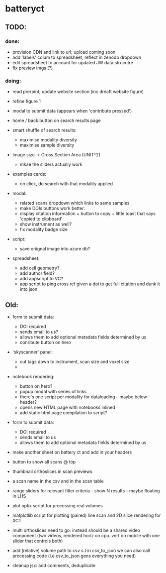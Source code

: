 # batteryct

## TODO:

### done:

- provision CDN and link to url; upload coming soon
- add 'labels' colum to spreadsheet, reflect in zenodo dropdown
- edit spreadsheet to account for updated JW data strucutre
- fix preview imgs (?)

### doing:

- read prerpint; update website section (inc dreaft website figure)
- refine figure 1

- modal to submit data (appears when 'contribute pressed')
- home / back button on search results page
- smart shuffle of search results:

  - maximise modality diversity
  - maximise sample diversity

- Image size -> Cross Section Area (UNIT^2)

  - mkae the sliders actually work

- examples cards:

  - on click, do search with that modality applied

- modal:
  - related scans dropdown which links to same samples
  - make DOIs buttons work better:
  - display citation information + button to copy + little toast that says 'copied to clipboard'
  - show instrument as well?
  - fix modality badge size
- script:
  - save oriignal image into azure db?
- spreadsheet:
  - add cell geometry?
  - add author field?
  - add appscript to VC?
  - app script to ping cross ref given a doi to get full citation and dunk it into json

## Old:

- form to submit data:
  - DOI required
  - sends email to us?
  - allows them to add optional metadata fields determined by us
  - conribute button on hero
- 'skyscanner' panel:
  - cut tags down to instrument, scan size and voxel size
  -
- notebook rendering:

  - button on hero?
  - popup modal with series of links
  - there's one script per modality for dataloading - maybe below header?
  - opens new HTML page with notebooks inlined
  - add static html page compilation to script?

- form to submit data:
  - DOI required
  - sends email to us
  - allows them to add optional metadata fields determined by us
- make another sheet on battery ct and add in your headers
- button to show all scans @ top
- thumbnail orthoslices in scan previews
- a scan name in the csv and in the scan table
- range sliders for relevant filter criteria - show N results - maybe floating in LHS
- plot optix script for processing real volumes
- matplotlib script for plotting (paired) line scan and 2D slice rendering for XCT
- multi orthoslices need to go: instead should be a shared video component (two videos, rendered horiz on cpu. vert on mobile with one slider that controls both)
- add (relative) volume path to csv s.t in csv_to_json we can also call processing code (i.e csv_to_json gens everything you need)
- cleanup jsx: add comments, deduplicate

